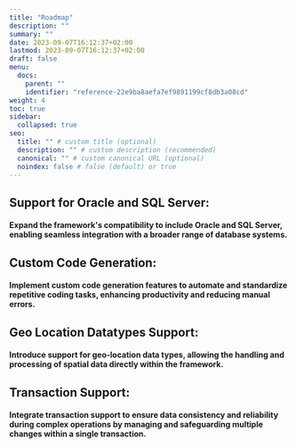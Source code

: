 ```yaml
---
title: "Roadmap"
description: ""
summary: ""
date: 2023-09-07T16:12:37+02:00
lastmod: 2023-09-07T16:12:37+02:00
draft: false
menu:
  docs:
    parent: ""
    identifier: "reference-22e9ba8aefa7ef9891199cf8db3a08cd"
weight: 4
toc: true
sidebar:
  collapsed: true
seo:
  title: "" # custom title (optional)
  description: "" # custom description (recommended)
  canonical: "" # custom canonical URL (optional)
  noindex: false # false (default) or true
---
```


## Support for Oracle and SQL Server: 
#### Expand the framework's compatibility to include Oracle and SQL Server, enabling seamless integration with a broader range of database systems.

## Custom Code Generation: 
#### Implement custom code generation features to automate and standardize repetitive coding tasks, enhancing productivity and reducing manual errors.

## Geo Location Datatypes Support: 
#### Introduce support for geo-location data types, allowing the handling and processing of spatial data directly within the framework.

## Transaction Support: 
#### Integrate transaction support to ensure data consistency and reliability during complex operations by managing and safeguarding multiple changes within a single transaction.
